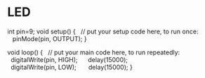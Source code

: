 # LED
int pin=9;
void setup() {
  // put your setup code here, to run once:
   pinMode(pin, OUTPUT);
}

void loop() {
  // put your main code here, to run repeatedly:
  digitalWrite(pin, HIGH);   
  delay(15000);                      
  digitalWrite(pin, LOW);    
  delay(15000);
}
